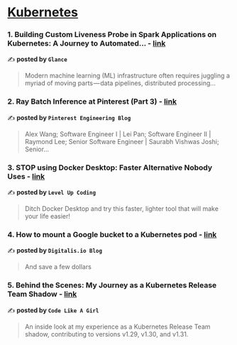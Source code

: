 
<h1><a href=https://medium.com/tag/kubernetes/recommended target="_blank" rel="noopener noreferrer">Kubernetes</a></h1>
<h3>1. Building Custom Liveness Probe in Spark Applications on Kubernetes: A Journey to Automated… - <a href="https://medium.com/glance-engineering/building-custom-liveness-probe-in-spark-applications-on-kubernetes-a-journey-to-automated-a90bd4dba3cf" target="_blank" rel="noopener noreferrer">link</a></h3>

✍️ **posted by `Glance`**

<blockquote>Modern machine learning (ML) infrastructure often requires juggling a myriad of moving parts — data pipelines, distributed processing…</blockquote>

<h3>2. Ray Batch Inference at Pinterest (Part 3) - <a href="https://medium.com/pinterest-engineering/ray-batch-inference-at-pinterest-part-3-4faeb652e385" target="_blank" rel="noopener noreferrer">link</a></h3>

✍️ **posted by `Pinterest Engineering Blog`**

<blockquote>Alex Wang; Software Engineer I | Lei Pan; Software Engineer II | Raymond Lee; Senior Software Engineer | Saurabh Vishwas Joshi; Senior…</blockquote>

<h3>3. STOP using Docker Desktop: Faster Alternative Nobody Uses - <a href="https://medium.com/gitconnected/stop-using-docker-desktop-faster-alternative-nobody-uses-d36a64af09a6" target="_blank" rel="noopener noreferrer">link</a></h3>

✍️ **posted by `Level Up Coding`**

<blockquote>Ditch Docker Desktop and try this faster, lighter tool that will make your life easier!</blockquote>

<h3>4. How to mount a Google bucket to a Kubernetes pod - <a href="https://medium.com/digitalis-io-blog/how-to-mount-a-google-bucket-to-a-kubernetes-pod-4f022d6d28d6" target="_blank" rel="noopener noreferrer">link</a></h3>

✍️ **posted by `Digitalis.io Blog`**

<blockquote>And save a few dollars</blockquote>

<h3>5. Behind the Scenes: My Journey as a Kubernetes Release Team Shadow - <a href="https://medium.com/code-like-a-girl/behind-the-scenes-my-journey-as-a-kubernetes-release-team-shadow-630be70effb0" target="_blank" rel="noopener noreferrer">link</a></h3>

✍️ **posted by `Code Like A Girl`**

<blockquote>An inside look at my experience as a Kubernetes Release Team shadow, contributing to versions v1.29, v1.30, and v1.31.</blockquote>


